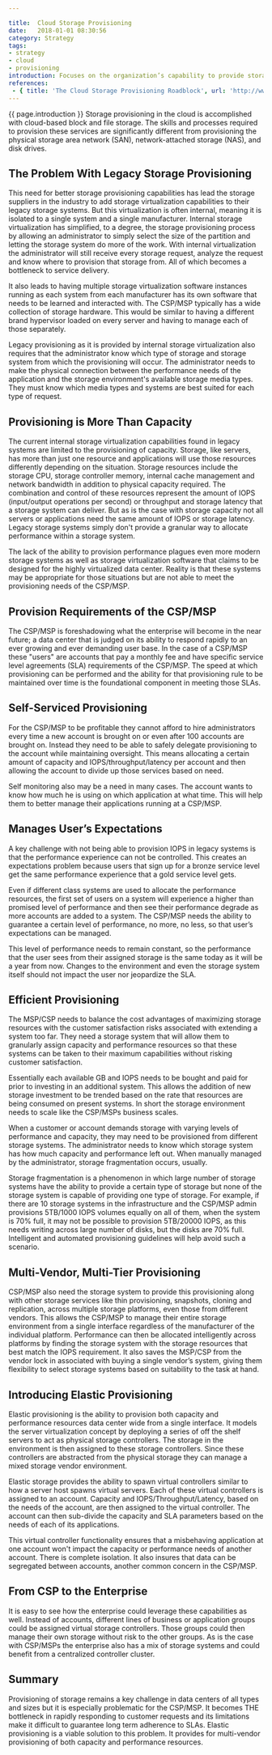 ```yaml
---

title:  Cloud Storage Provisioning
date:   2018-01-01 08:30:56
category: Strategy
tags:
- strategy
- cloud
- provisioning
introduction: Focuses on the organization’s capability to provide storage in support of enterprise applications.
references:
 - { title: 'The Cloud Storage Provisioning Roadblock', url: 'http://www.storage-switzerland.com/Articles/Entries/2013/1/22_The_Cloud_Storage_Provisioning_Roadblock.html' }
---
```


{{ page.introduction }}
Storage provisioning in the cloud is accomplished with cloud-based block and
file storage. The skills and processes required to provision these services are
significantly different from provisioning the physical storage area network
(SAN), network-attached storage (NAS), and disk drives.

## The Problem With Legacy Storage Provisioning

This need for better storage provisioning capabilities has lead the storage suppliers in the industry to add storage virtualization capabilities to their legacy storage systems. But this virtualization is often internal, meaning it is isolated to a single system and a single manufacturer. Internal storage virtualization has simplified, to a degree, the storage provisioning process by allowing an administrator to simply select the size of the partition and letting the storage system do more of the work. With internal virtualization the administrator will still receive every storage request, analyze the request and know where to provision that storage from. All of which becomes a bottleneck to service delivery.

It also leads to having multiple storage virtualization software instances running as each system from each manufacturer has its own software that needs to be learned and interacted with. The CSP/MSP typically has a wide collection of storage hardware. This would be similar to having a different brand hypervisor loaded on every server and having to manage each of those separately.  

Legacy provisioning as it is provided by internal storage virtualization also requires that the administrator know which type of storage and storage system from which the provisioning will occur. The administrator needs to make the physical connection between the performance needs of the application and the storage environment's available storage media types. They must know which media types and systems are best suited for each type of request. 


## Provisioning is More Than Capacity

The current internal storage virtualization capabilities found in legacy systems are limited to the provisioning of capacity. Storage, like servers, has more than just one resource and applications will use those resources differently depending on the situation. Storage resources include the storage CPU, storage controller memory, internal cache management and network bandwidth in addition to physical capacity required. The combination and control of these resources represent the amount of IOPS (input/output operations per second) or throughput and storage latency that a storage system can deliver. But as is the case with storage capacity not all servers or applications need the same amount of IOPS or storage latency. Legacy storage systems simply don't provide a granular way to allocate performance within a storage system. 

The lack of the ability to provision performance plagues even more modern storage systems as well as storage virtualization software that claims to be designed for the highly virtualized data center. Reality is that these systems may be appropriate for those situations but are not able to meet the provisioning needs of the CSP/MSP. 

## Provision Requirements of the CSP/MSP
The CSP/MSP is foreshadowing what the enterprise will become in the near future; a data center that is judged on its ability to respond rapidly to an ever growing and ever demanding user base. In the case of a CSP/MSP these "users" are accounts that pay a monthly fee and have specific service level agreements (SLA) requirements of the CSP/MSP. The speed at which provisioning can be performed and the ability for that provisioning rule to be maintained over time is the foundational component in meeting those SLAs.

## Self-Serviced Provisioning
For the CSP/MSP to be profitable they cannot afford to hire administrators every time a new account is brought on or even after 100 accounts are brought on. Instead they need to be able to safely delegate provisioning to the account while maintaining oversight. This means allocating a certain amount of capacity and IOPS/throughput/latency per account and then allowing the account to divide up those services based on need. 

Self monitoring also may be a need in many cases. The account wants to know how much he is using on which application at what time. This will help them to better manage their applications running at a CSP/MSP.


## Manages User’s Expectations

A key challenge with not being able to provision IOPS in legacy systems is that the performance experience can not be controlled. This creates an expectations problem because users that sign up for a bronze service level get the same performance experience that a gold service level gets. 

Even if different class systems are used to allocate the performance resources, the first set of users on a system will experience a higher than promised level of performance and then see their performance degrade as more accounts are added to a system. The CSP/MSP needs the ability to guarantee a certain level of performance, no more, no less, so that user’s expectations can be managed.  

This level of performance needs to remain constant, so the performance that the user sees from their assigned storage is the same today as it will be a year from now. Changes to the environment and even the storage system itself should not impact the user nor jeopardize the SLA. 


## Efficient Provisioning

The MSP/CSP needs to balance the cost advantages of maximizing storage resources with the customer satisfaction risks associated with extending a system too far. They need a storage system that will allow them to granularly assign capacity and performance resources so that these systems can be taken to their maximum capabilities without risking customer satisfaction. 

Essentially each available GB and IOPS needs to be bought and paid for prior to investing in an additional system. This allows the addition of new storage investment to be trended based on the rate that resources are being consumed on present systems. In short the storage environment needs to scale like the CSP/MSPs business scales. 

When a customer or account demands storage with varying levels of performance and capacity, they may need to be provisioned from different storage systems. The administrator needs to know which storage system has how much capacity and performance left out. When manually managed by the administrator, storage fragmentation occurs, usually. 

Storage fragmentation is a phenomenon in which large number of storage systems have the ability to provide a certain type of storage but none of the storage system is capable of providing one type of storage. For example, if there are 10 storage systems in the infrastructure and the CSP/MSP admin provisions 5TB/1000 IOPS volumes equally on all of them, when the system is 70% full, it may not be possible to provision 5TB/20000 IOPS, as this needs writing across large number of disks, but the disks are 70% full. Intelligent and automated provisioning guidelines will help avoid such a scenario. 


## Multi-Vendor, Multi-Tier Provisioning

CSP/MSP also need the storage system to provide this provisioning along with other storage services like thin provisioning, snapshots, cloning and replication, across multiple storage platforms, even those from different vendors. This allows the CSP/MSP to manage their entire storage environment from a single interface regardless of the manufacturer of the individual platform. Performance can then be allocated intelligently across platforms by finding the storage system with the storage resources that best match the IOPS requirement. It also saves the MSP/CSP from the vendor lock in associated with buying a single vendor’s system, giving them flexibility to select storage systems based on suitability to the task at hand.

## Introducing Elastic Provisioning

Elastic provisioning is the ability to provision both capacity and performance resources data center wide from a single interface. It models the server virtualization concept by deploying a series of off the shelf servers to act as physical storage controllers. The storage in the environment is then assigned to these storage controllers. Since these controllers are abstracted from the physical storage they can manage a mixed storage vendor environment. 

Elastic storage provides the ability to spawn virtual controllers similar to how a server host spawns virtual servers. Each of these virtual controllers is assigned to an account. Capacity and IOPS/Throughput/Latency, based on the needs of the account, are then assigned to the virtual controller. The account can then sub-divide the capacity and SLA parameters based on the needs of each of its applications. 

This virtual controller functionality ensures that a misbehaving application at one account won't impact the capacity or performance needs of another account. There is complete isolation. It also insures that data can be segregated between accounts, another common concern in the CSP/MSP. 

## From CSP to the Enterprise
It is easy to see how the enterprise could leverage these capabilities as well. Instead of accounts, different lines of business or application groups could be assigned virtual storage controllers. Those groups could then manage their own storage without risk to the other groups. As is the case with CSP/MSPs the enterprise also has a mix of storage systems and could benefit from a centralized controller cluster. 


## Summary
Provisioning of storage remains a key challenge in data centers of all types and sizes but it is especially problematic for the CSP/MSP. It becomes THE bottleneck in rapidly responding to customer requests and its limitations make it difficult to guarantee long term adherence to SLAs. Elastic provisioning is a viable solution to this problem. It provides for multi-vendor provisioning of both capacity and performance resources.